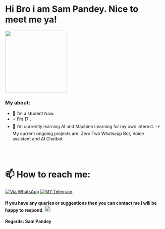 # Hi Bro i am Sam Pandey. Nice to meet me ya!  


<a href="https://t.me/Sam_Pandey"><img align='centre' src='https://c.tenor.com/SpDpac3s-ccAAAAC/anime-boy.gif' width='200"'> </a>


### My about:
- 🔭 I’m a student Now.
- ⭐  I'm 17 .
- 🌱 I’m currently learning AI and Machine Learning for my own interest. 
-⚡ My current ongoing projects are: Zero Two Whatsapp Bot, Voice assistant and AI Chatbot.

<br>
<br>


# 📫 How to reach me:
[![Via WhatsApp](https://img.shields.io/badge/WhatsApp-25D366?style=for-the-badge&logo=whatsapp&logoColor=white)](https://wa.me/919628516236)
[![MY Telegram](https://img.shields.io/badge/telegram-1b77FF.svg?style=for-the-badge&logo=telegram)](https://t.me/Sam_Pandey) <br>


#### If you have any queries or suggestions then you can contact me i will be happy to respond. <img src="https://c.tenor.com/y9nm4uVkjUIAAAAi/cute.gif" width="20px">
#### Regards: Sam Pandey
<br>
